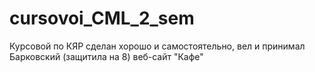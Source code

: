 # cursovoi_CML_2_sem

Курсовой по КЯР сделан хорошо и самостоятельно, вел и принимал Барковский (защитила на 8) 
веб-cайт "Кафе"
